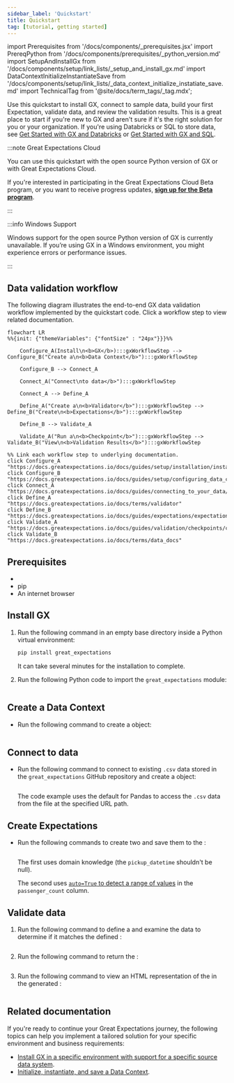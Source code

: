```yaml
---
sidebar_label: 'Quickstart'
title: Quickstart
tag: [tutorial, getting started]
---
```

import Prerequisites from '/docs/components/_prerequisites.jsx'
import PrereqPython from '/docs/components/prerequisites/_python_version.md'
import SetupAndInstallGx from '/docs/components/setup/link_lists/_setup_and_install_gx.md'
import DataContextInitializeInstantiateSave from '/docs/components/setup/link_lists/_data_context_initialize_instatiate_save.md'
import TechnicalTag from '@site/docs/term_tags/_tag.mdx';

Use this quickstart to install GX, connect to sample data, build your first Expectation, validate data, and review the validation results. This is a great place to start if you're new to GX and aren't sure if it's the right solution for you or your organization. If you're using Databricks or SQL to store data, see [Get Started with GX and Databricks](../getting_started/how_to_use_great_expectations_in_databricks.md) or [Get Started with GX and SQL](../getting_started/how_to_use_great_expectations_with_sql.md).

:::note Great Expectations Cloud

You can use this quickstart with the open source Python version of GX or with Great Expectations Cloud.

If you're interested in participating in the Great Expectations Cloud Beta program, or you want to receive progress updates, [**sign up for the Beta program**](https://greatexpectations.io/cloud).

:::

:::info Windows Support

Windows support for the open source Python version of GX is currently unavailable. If you’re using GX in a Windows environment, you might experience errors or performance issues.

:::


## Data validation workflow

The following diagram illustrates the end-to-end GX data validation workflow implemented by the quickstart code. Click a workflow step to view related documentation.

```mermaid
flowchart LR
%%{init: {"themeVariables": {"fontSize" : "24px"}}}%%

    Configure_A(Install\n<b>GX</b>):::gxWorkflowStep --> Configure_B("Create a\n<b>Data Context</b>"):::gxWorkflowStep

    Configure_B --> Connect_A

    Connect_A("Connect\nto data</b>"):::gxWorkflowStep

    Connect_A --> Define_A

    Define_A("Create a\n<b>Validator</b>"):::gxWorkflowStep --> Define_B("Create\n<b>Expectations</b>"):::gxWorkflowStep

    Define_B --> Validate_A

    Validate_A("Run a\n<b>Checkpoint</b>"):::gxWorkflowStep --> Validate_B("View\n<b>Validation Results</b>"):::gxWorkflowStep

%% Link each workflow step to underlying documentation.
click Configure_A "https://docs.greatexpectations.io/docs/guides/setup/installation/install_gx"
click Configure_B "https://docs.greatexpectations.io/docs/guides/setup/configuring_data_contexts/instantiating_data_contexts/instantiate_data_context/"
click Connect_A "https://docs.greatexpectations.io/docs/guides/connecting_to_your_data/connect_to_data_lp"
click Define_A "https://docs.greatexpectations.io/docs/terms/validator"
click Define_B "https://docs.greatexpectations.io/docs/guides/expectations/expectations_lp"
click Validate_A "https://docs.greatexpectations.io/docs/guides/validation/checkpoints/checkpoint_lp"
click Validate_B "https://docs.greatexpectations.io/docs/terms/data_docs"
```

## Prerequisites

- <PrereqPython />
- pip
- An internet browser


## Install GX

1. Run the following command in an empty base directory inside a Python virtual environment:

    ```bash title="Terminal input"
    pip install great_expectations
    ```

    It can take several minutes for the installation to complete.

2. Run the following Python code to import the `great_expectations` module:

    ```python name="tutorials/quickstart/quickstart.py import_gx"
    ```
## Create a Data Context

- Run the following command to create a <TechnicalTag tag="data_context" text="Data Context"/> object:

    ```python name="tutorials/quickstart/quickstart.py get_context"
    ```
## Connect to data

- Run the following command to connect to existing `.csv` data stored in the `great_expectations` GitHub repository and create a <TechnicalTag tag="validator" text="Validator"/> object:

    ```python name="tutorials/quickstart/quickstart.py connect_to_data"
    ```

    The code example uses the default <TechnicalTag tag="data_context" text="Data Context"/> <TechnicalTag tag="datasource" text="Data Source"/> for Pandas to access the `.csv` data from the file at the specified URL path.

## Create Expectations

- Run the following commands to create two <TechnicalTag tag="expectation" text="Expectations"/> and save them to the <TechnicalTag tag="expectation_suite" text="Expectation Suite"/>:

    ```python name="tutorials/quickstart/quickstart.py create_expectation"
    ```

  The first <TechnicalTag tag="expectation" text="Expectation"/> uses domain knowledge (the `pickup_datetime` shouldn't be null).

  The second <TechnicalTag tag="expectation" text="Expectation"/> uses [`auto=True` to detect a range of values](../../guides/expectations/how_to_use_auto_initializing_expectations.md#using-autotrue) in the `passenger_count` column.

## Validate data

1. Run the following command to define a <TechnicalTag tag="checkpoint" text="Checkpoint"/> and examine the data to determine if it matches the defined <TechnicalTag tag="expectation" text="Expectations"/>:

    ```python name="tutorials/quickstart/quickstart.py create_checkpoint"
    ```

2. Run the following command to return the <TechnicalTag tag="validation_result" text="Validation Results"/>:

    ```python name="tutorials/quickstart/quickstart.py run_checkpoint"
    ```

3. Run the following command to view an HTML representation of the <TechnicalTag tag="validation_result" text="Validation Results"/> in the generated <TechnicalTag tag="data_docs" text="Data Docs"/>:

    ```python name="tutorials/quickstart/quickstart.py view_results"
    ```

## Related documentation

If you're ready to continue your Great Expectations journey, the following topics can help you implement a tailored solution for your specific environment and business requirements:

- [Install GX in a specific environment with support for a specific source data system](/docs/guides/setup/installation/install_gx).
- [Initialize, instantiate, and save a Data Context](/docs/guides/setup/configure_data_contexts_lp).
